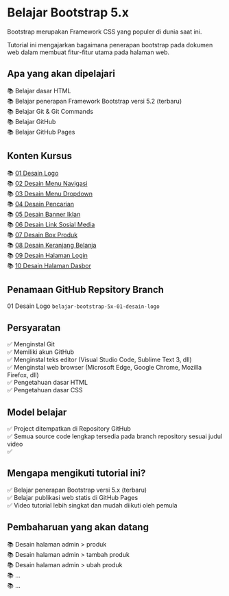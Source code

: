 #  Belajar Bootstrap 5.x 

Bootstrap merupakan Framework CSS yang populer di dunia saat ini. 

Tutorial ini mengajarkan bagaimana penerapan bootstrap pada dokumen web dalam membuat fitur-fitur utama pada halaman web.

## Apa yang akan dipelajari

📚 Belajar dasar HTML <br>
📚 Belajar penerapan Framework Bootstrap versi 5.2 (terbaru) <br>
📚 Belajar Git & Git Commands <br>
📚 Belajar GitHub <br>
📚 Belajar GitHub Pages <br>

## Konten Kursus

📚 [01 Desain Logo](https://github.com/janzenfaidiban/Belajar-Bootstrap-5.x/tree/01-desain-logo)  
📚 [02 Desain Menu Navigasi](https://github.com/janzenfaidiban/Belajar-Bootstrap-5.x/tree/02-desain-menu-navigasi)  
📚 [03 Desain Menu Dropdown](https://github.com/janzenfaidiban/Belajar-Bootstrap-5.x/tree/03-desain-menu-dropdown)  
📚 [04 Desain Pencarian](https://github.com/janzenfaidiban/Belajar-Bootstrap-5.x/tree/04-desain-pencarian)  
📚 [05 Desain Banner Iklan](https://github.com/janzenfaidiban/Belajar-Bootstrap-5.x/tree/05-desain-banner-iklan)  
📚 [06 Desain Link Sosial Media](https://github.com/janzenfaidiban/Belajar-Bootstrap-5.x/tree/06-desain-link-sosial-media)  
📚 [07 Desain Box Produk](https://github.com/janzenfaidiban/Belajar-Bootstrap-5.x/tree/07-desain-box-produk)  
📚 [08 Desain Keranjang Belanja](https://github.com/janzenfaidiban/Belajar-Bootstrap-5.x/tree/08-desain-keranjang-belanja)  
📚 [09 Desain Halaman Login](https://github.com/janzenfaidiban/Belajar-Bootstrap-5.x/tree/09-desain-halaman-login)  
📚 [10 Desain Halaman Dasbor](https://github.com/janzenfaidiban/Belajar-Bootstrap-5.x/tree/10-desain-halaman-dasbor)  

## Penamaan GitHub Repsitory Branch

01 Desain Logo
    ```belajar-bootstrap-5x-01-desain-logo```

## Persyaratan

✅ Menginstal Git <br>
✅ Memiliki akun GitHub <br>
✅ Menginstal teks editor (Visual Studio Code, Sublime Text 3, dll) <br>
✅ Menginstal web browser (Microsoft Edge, Google Chrome, Mozilla Firefox, dll) <br>
✅ Pengetahuan dasar HTML <br>
✅ Pengetahuan dasar CSS <br>


## Model belajar

✅ Project ditempatkan di Repository GitHub <br>
✅ Semua source code lengkap tersedia pada branch repository sesuai judul video <br>
✅ 

## Mengapa mengikuti tutorial ini?

✅ Belajar penerapan Bootstrap versi 5.x (terbaru) <br>
✅ Belajar publikasi web statis di GitHub Pages <br>
✅ Video tutorial lebih singkat dan mudah diikuti oleh pemula <br>

## Pembaharuan yang akan datang

📚 Desain halaman admin > produk <br>
📚 Desain halaman admin > tambah produk <br>
📚 Desain halaman admin > ubah produk <br>
📚 ... <br>
📚 ... <br>